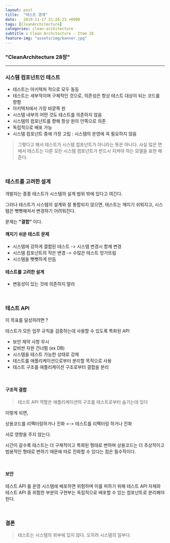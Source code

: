 ```yaml
---
layout: post
title:  "테스트 경계"
date:   2019-11-17 21:26:23 +0900
tags: [CleanArchitecture]
categories: clean-architecture
subtitle : Clean Architecture - Item 28
feature-img: "assets/img/banner.jpg"
---
```


### "CleanArchitecture 28장"
---

### 시스템 컴포넌트인 테스트

- 테스트는 아키텍처 적으로 모두 동등
- 테스트는 세부적이며 구체적인 것으로, 의존성은 항상 테스트 대상이 되는 코드를 향함
- 아키텍처에서 가장 바깥쪽 원
- 시스템 내부의 어떤 것도 테스트를 의존하지 않음
- 시스템의 컴포넌트를 향해 항상 원의 안쪽으로 의존 
- 독립적으로 배포 가능 
- 시스템 컴포넌트 중에 가장 고립 : 시스템의 운영에 꼭 필요하지 않음

>  그렇다고 해서 테스트가 시스템 컴포넌트가 아니라는 뜻은 아니다. 사실 많은 면에서 테스트는 다른 모든 시스템 컴포넌트가 반드시 지켜야 하는 모델을 표현 해준다.

<!-- more -->

<br>

### 테스트를 고려한 설계

개발자는 종종 테스트가 시스템의 설계 범위 밖에 있다고 여긴다. 

그러나 테스트가 시스템의 설계와 잘 통합되지 않으면, 테스트는 깨지기 쉬워지고, 시스템은 뻣뻣해져서 변경하기 어려워진다. 



문제는 **"결합"** 이다. 



#### 깨지기 쉬운 테스트 문제 

- 시스템에 강하게 결합된 테스트 -> 시스템 변경시 함께 변경
- 시스템 컴포넌트의 작은 변경 -> 수많은 테스트 망가뜨림
- 시스템을 뻣뻣하게 만듬



#### 테스트를 고려한 설계

- 변동성이 있는 것에 의존하지 말라

<br>

### 테스트 API 

이 목표를 달성하려면 ? 

테스트가 모든 업무 규칙을 검증하는데 사용할 수 있도록 특화된 API 

- 보안 제약 사항 무시
- 값비싼 자원 건너뜀 (ex DB)
- 시스템을 테스트 가능한 상태로 강제
- 테스트를 애플리케이션으로부터 분리할 목적으로 사용
- 테스트 구조를 애플리케이션 구조로부터 결합을 분리 

<br>

#### 구조적 결합

>  테스트 API 역할은 애플리케이션의 구조를 테스트로부터 숨기는데 있다

이렇게 되면, 

상용코드를 리팩터링하거나 진화 <-> 테스트를 리팩터링 하거나 진화

서로 영향을 주지 않는다.

시간이 갈수록 테스트는 더 구체적이고 특화된 형태로 변하며 상용코드는 더 추상적이고 범용적인 형태로 변하기 때문에 따로 진화할 수 있다는 점은 필수적이다. 

<br>

#### 보안

테스트 API 를 운영 시스템에 배포하면 위험하며 이를 피하기 위해 테스트 API 자체와 테스트 API 중 위험한 부분의 구현부는 독립적으로 배포할 수 있는 컴포넌트로 분리해야 한다.



<br>

### 결론

> 테스트는 시스템의 외부에 있지 않다. 오히려 시스템의 일부다. 


